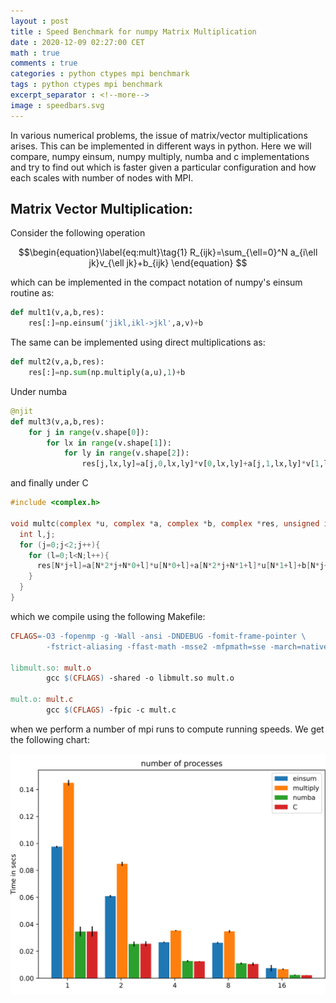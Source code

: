 ```yaml
---
layout : post
title : Speed Benchmark for numpy Matrix Multiplication
date : 2020-12-09 02:27:00 CET
math : true
comments : true
categories : python ctypes mpi benchmark
tags : python ctypes mpi benchmark
excerpt_separator : <!--more-->
image : speedbars.svg
---
```


In various numerical problems, the issue of matrix/vector multiplications arises. This can be implemented in different ways in python. Here we will compare, numpy einsum, numpy multiply, numba and c implementations and try to find out which is faster given a particular configuration and how each scales with number of nodes with MPI.

<!--more-->

## Matrix Vector Multiplication:

Consider the following operation

$$\begin{equation}\label{eq:mult}\tag{1}
R_{ijk}=\sum_{\ell=0}^N a_{i\ell jk}v_{\ell jk}+b_{ijk}
\end{equation}
$$

which can be implemented in the compact notation of numpy's einsum routine as:

```py
def mult1(v,a,b,res):
    res[:]=np.einsum('jikl,ikl->jkl',a,v)+b
```

The same can be implemented using direct multiplications as:

```py
def mult2(v,a,b,res):
    res[:]=np.sum(np.multiply(a,u),1)+b
```

Under numba
```py
@njit
def mult3(v,a,b,res):
    for j in range(v.shape[0]):
        for lx in range(v.shape[1]):
            for ly in range(v.shape[2]):
                res[j,lx,ly]=a[j,0,lx,ly]*v[0,lx,ly]+a[j,1,lx,ly]*v[1,lx,ly]+b[j,lx,ly]
```

and finally under C
```c
#include <complex.h>

void multc(complex *u, complex *a, complex *b, complex *res, unsigned int N){
  int l,j;
  for (j=0;j<2;j++){
    for (l=0;l<N;l++){
      res[N*j+l]=a[N*2*j+N*0+l]*u[N*0+l]+a[N*2*j+N*1+l]*u[N*1+l]+b[N*j+l];
    }
  }
}
```

which we compile using the following Makefile:

```Makefile
CFLAGS=-O3 -fopenmp -g -Wall -ansi -DNDEBUG -fomit-frame-pointer \
        -fstrict-aliasing -ffast-math -msse2 -mfpmath=sse -march=native

libmult.so: mult.o
        gcc $(CFLAGS) -shared -o libmult.so mult.o

mult.o: mult.c
        gcc $(CFLAGS) -fpic -c mult.c
```

when we perform a number of mpi runs to compute running speeds. We get the following chart:

[![speedbars](/assets/images/speedbars.svg)](/assets/images/speedbars.svg)